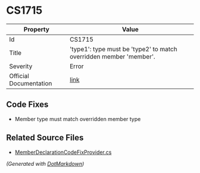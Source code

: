 # CS1715

| Property               | Value                                                               |
| ---------------------- | ------------------------------------------------------------------- |
| Id                     | CS1715                                                              |
| Title                  | 'type1': type must be 'type2' to match overridden member 'member'\. |
| Severity               | Error                                                               |
| Official Documentation | [link](http://docs.microsoft.com/en-us/dotnet/csharp/misc/cs1715)   |

## Code Fixes

* Member type must match overridden member type

## Related Source Files

* [MemberDeclarationCodeFixProvider.cs](../../src/CodeFixes/CSharp/CodeFixes/MemberDeclarationCodeFixProvider.cs)

*\(Generated with [DotMarkdown](http://github.com/JosefPihrt/DotMarkdown)\)*
